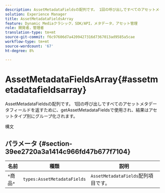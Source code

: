 ```yaml
---
description: AssetMetadataFieldsの配列です。 1回の呼び出しですべてのアセットメタデータフィールドを返すために、getAssetMetadataFieldsで使用され、結果はアセットタイプ別にグループ化されます。
solution: Experience Manager
title: AssetMetadataFieldsArray
feature: Dynamic Mediaクラシック，SDK/API，メタデータ，アセット管理
role: 開発者，管理者
translation-type: tm+mt
source-git-commit: f6c97606d7a4209427316d7367013ad9585a5cae
workflow-type: tm+mt
source-wordcount: '67'
ht-degree: 8%

---
```



# AssetMetadataFieldsArray{#assetmetadatafieldsarray}

AssetMetadataFieldsの配列です。 1回の呼び出しですべてのアセットメタデータフィールドを返すために、getAssetMetadataFieldsで使用され、結果はアセットタイプ別にグループ化されます。

構文

## パラメータ {#section-39ee2720a3a1414c966fd47b677f7104}

| 名前 | 種類 | 説明 |
|---|---|---|
| `*`商品`*` | `types:AssetMetadataFields` | `AssetMetadataFields`配列項目です。 |

